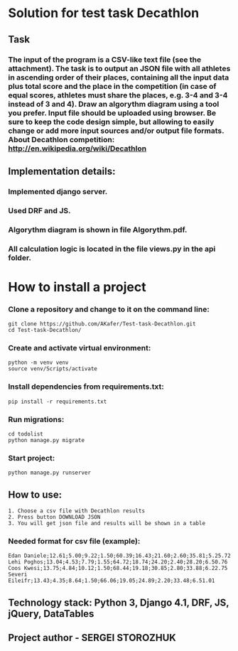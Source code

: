 <h1> Solution for test task Decathlon </h1>

## Task

### The input of the program is a CSV-like text file (see the attachment). The task is to output an JSON file with all athletes in ascending order of their places, containing all the input data plus total score and the place in the competition (in case of equal scores, athletes must share the places, e.g. 3-4 and 3-4 instead of 3 and 4). Draw an algorythm diagram using a tool you prefer. Input file should be uploaded using browser. Be sure to keep the code design simple, but allowing to easily change or add more input sources and/or output file formats. About Decathlon competition: http://en.wikipedia.org/wiki/Decathlon

## Implementation details:

### Implemented django server.

### Used DRF and JS.

### Algorythm diagram is shown in file Algorythm.pdf.

### All calculation logic is located in the file views.py in the api folder.

# How to install a project

### Clone a repository and change to it on the command line:

```
git clone https://github.com/AKafer/Test-task-Decathlon.git
cd Test-task-Decathlon/
```

### Create and activate virtual environment:

```
python -m venv venv
source venv/Scripts/activate
```

### Install dependencies from requirements.txt:

```
pip install -r requirements.txt
```

### Run migrations:

```
cd todolist
python manage.py migrate
```

### Start project:

```
python manage.py runserver
```

## How to use:

```
1. Choose a csv file with Decathlon results
2. Press button DOWNLOAD JSON
3. You will get json file and results will be shown in a table
```

### Needed format for csv file (example):

```
Edan Daniele;12.61;5.00;9.22;1.50;60.39;16.43;21.60;2.60;35.81;5.25.72
Lehi Poghos;13.04;4.53;7.79;1.55;64.72;18.74;24.20;2.40;28.20;6.50.76
Coos Kwesi;13.75;4.84;10.12;1.50;68.44;19.18;30.85;2.80;33.88;6.22.75
Severi Eileifr;13.43;4.35;8.64;1.50;66.06;19.05;24.89;2.20;33.48;6.51.01
```

## Technology stack: Python 3, Django 4.1, DRF, JS, jQuery, DataTables

## Project author - SERGEI STOROZHUK
